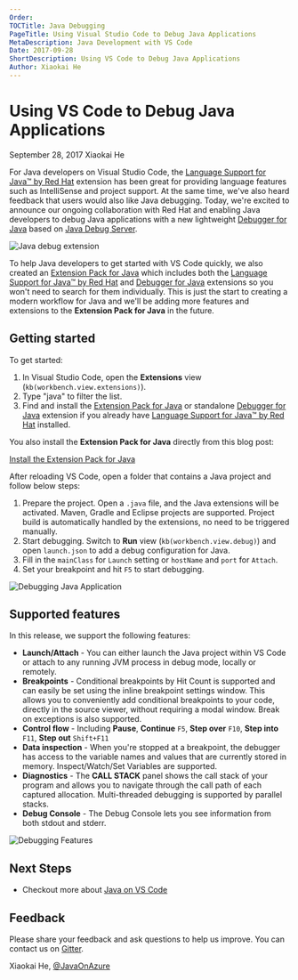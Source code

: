 ```yaml
---
Order:
TOCTitle: Java Debugging
PageTitle: Using Visual Studio Code to Debug Java Applications
MetaDescription: Java Development with VS Code
Date: 2017-09-28
ShortDescription: Using VS Code to Debug Java Applications
Author: Xiaokai He
---
```


# Using VS Code to Debug Java Applications

September 28, 2017 Xiaokai He

For Java developers on Visual Studio Code, the
[Language Support for Java™ by Red Hat](HTTPS://marketplace.visualstudio.com/items?itemName=redhat.java)
extension has been great for providing language features such as IntelliSense
and project support. At the same time, we've also heard feedback that users
would also like Java debugging. Today, we're excited to announce our ongoing
collaboration with Red Hat and enabling Java developers to debug Java
applications with a new lightweight
[Debugger for Java](HTTPS://marketplace.visualstudio.com/items?itemName=vscjava.vscode-java-debug)
based on [Java Debug Server](HTTPS://github.com/microsoft/java-debug).

![Java debug extension](java-debug-extension.png)

To help Java developers to get started with VS Code quickly, we also created an
[Extension Pack for Java](HTTPS://marketplace.visualstudio.com/items?itemName=vscjava.vscode-java-pack)
which includes both the
[Language Support for Java™ by Red Hat](HTTPS://marketplace.visualstudio.com/items?itemName=redhat.java)
and
[Debugger for Java](HTTPS://marketplace.visualstudio.com/items?itemName=vscjava.vscode-java-debug)
extensions so you won't need to search for them individually. This is just the
start to creating a modern workflow for Java and we'll be adding more features
and extensions to the **Extension Pack for Java** in the future.

## Getting started

To get started:

1. In Visual Studio Code, open the **Extensions** view
   (`kb(workbench.view.extensions)`).
2. Type "java" to filter the list.
3. Find and install the
   [Extension Pack for Java](HTTPS://marketplace.visualstudio.com/items?itemName=vscjava.vscode-java-pack)
   or standalone
   [Debugger for Java](HTTPS://marketplace.visualstudio.com/items?itemName=vscjava.vscode-java-debug)
   extension if you already have
   [Language Support for Java™ by Red Hat](HTTPS://marketplace.visualstudio.com/items?itemName=redhat.java)
   installed.

You also install the **Extension Pack for Java** directly from this blog post:

<a class="install-extension-btn" href="vscode:extension/vscjava.vscode-java-pack">Install
the Extension Pack for Java</a>

After reloading VS Code, open a folder that contains a Java project and follow
below steps:

1. Prepare the project. Open a `.java` file, and the Java extensions will be
   activated. Maven, Gradle and Eclipse projects are supported. Project build is
   automatically handled by the extensions, no need to be triggered manually.
2. Start debugging. Switch to **Run** view (`kb(workbench.view.debug)`) and open
   `launch.json` to add a debug configuration for Java.
3. Fill in the `mainClass` for `Launch` setting or `hostName` and `port` for
   `Attach`.
4. Set your breakpoint and hit `F5` to start debugging.

![Debugging Java Application](java-debug.gif)

## Supported features

In this release, we support the following features:

- **Launch/Attach** - You can either launch the Java project within VS Code or
  attach to any running JVM process in debug mode, locally or remotely.
- **Breakpoints** - Conditional breakpoints by Hit Count is supported and can
  easily be set using the inline breakpoint settings window. This allows you to
  conveniently add conditional breakpoints to your code, directly in the source
  viewer, without requiring a modal window. Break on exceptions is also
  supported.
- **Control flow** - Including **Pause**, **Continue** `F5`, **Step over**
  `F10`, **Step into** `F11`, **Step out** `Shift+F11`
- **Data inspection** - When you're stopped at a breakpoint, the debugger has
  access to the variable names and values that are currently stored in memory.
  Inspect/Watch/Set Variables are supported.
- **Diagnostics** - The **CALL STACK** panel shows the call stack of your
  program and allows you to navigate through the call path of each captured
  allocation. Multi-threaded debugging is supported by parallel stacks.
- **Debug Console** - The Debug Console lets you see information from both
  stdout and stderr.

![Debugging Features](debug-features.png)

## Next Steps

- Checkout more about [Java on VS Code](/docs/languages/java.md)

## Feedback

Please share your feedback and ask questions to help us improve. You can contact
us on [Gitter](HTTPS://gitter.im/Microsoft/vscode-java-debug).

Xiaokai He, [@JavaOnAzure](HTTPS://twitter.com/JavaOnAzure)
